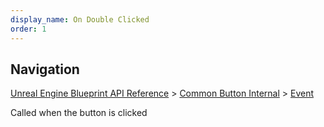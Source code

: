 ```yaml
---
display_name: On Double Clicked
order: 1
---
```

## Navigation

[Unreal Engine Blueprint API Reference](https://dev.epicgames.com/documentation/en-us/unreal-engine/BlueprintAPI) > [Common Button Internal](https://dev.epicgames.com/documentation/en-us/unreal-engine/BlueprintAPI/CommonButtonInternal) > [Event](https://dev.epicgames.com/documentation/en-us/unreal-engine/BlueprintAPI/CommonButtonInternal/Event)

Called when the button is clicked
